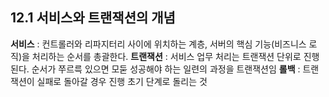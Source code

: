 ## 12.1 서비스와 트랜잭션의 개념 
**서비스** : 컨트롤러와 리파지터리 사이에 위치하는 계층, 서버의 핵심 기능(비즈니스 로직)을 처리하는 순서를 총괄한다. 
**트랜잭션** : 서비스 업무 처리는 트랜잭션 단위로 진행된다. 순서가 쭈르륵 있으면 모둗 성공해야 하는 일련의 과정을 트랜잭션임 
**롤백** : 트랜잭션이 실패로 돌아갈 경우 진행 초기 단계로 돌리는 것 

